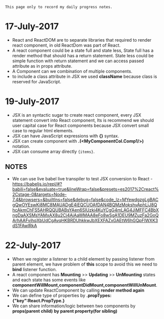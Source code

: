 `This page only to record my daily progress notes.`

# 17-July-2017
* React and ReactDOM are to separate libraries that required to render react component, in old ReactDom was part of React.
* A react component could be a state full and state less, 
State full has a render method that should has a return statement.
State less could be simple function with return statement and we can access passed attribute as in props attribute.
* A Component can we combination of multiple components.
* to include a class attribute in JSX we used **className** because class is reserved for JavaScript.

# 19-July-2017
* JSX is an syntactic sugar to create react component, every JSX statement convert into React component,
Its is recommend we should user capital case for React components because JSX convert small case to regular html elements.
* JSX can have JavaScript expressions with **{}** syntax.
* JSX can create component with **.(<MyComponentCol.Comp1/>)** notation.
* JSX can consume array directly `{items}`.
## NOTES
* We can use live babel live transpiler to test JSX conversion to React - https://babeljs.io/repl/#?babili=false&evaluate=true&lineWrap=false&presets=es2017%2Creact%2Cstage-0&targets=Node-7.4&browsers=&builtIns=false&debug=false&code_lz=MYewdgzgLgBACgQwOYEswKi8MC8MAUADgE4iEQCUOAfDAN4BQMzMokshyAphLjJ8QhcAkmChFS5AHRQQUBABsYAen6SIUzki4KuYCgG4mLAG4JiMFFC4BbXngDaAXSMsYAMxAX8u2Cj4AjAaWMAA8eFo8wSgA1DEU9MZuzFa2GoQArhAAFvihqXbUdCgAvqHKBRDUhkkwJbXEXFAZxGAEtW6hGQpFlWXK3dS1FAwlRkA
  
# 22-July-2017  
 * When we register a listener to a child element by passing listener from parent element, we have problem of **this** scope
to avoid this we need to **bind** listener function.
 * A react component has **Mounting** >> **Updating** >> **UnMounting** states and each state has some events like 
 **componentWillMount,componentDidMount,componentWillUnMount**.
 * We can update ReactComponent by calling **render method again**
 * We can define type of properties by **<CompnentName>.propTypes:{"key":React.PropType.<type>}**
 * We can share information/logic between two components by **props(parent child)** **by parent property(for sibling)** 